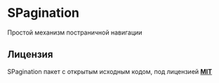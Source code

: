 # SPagination
Простой механизм постраничной навигации

## Лицензия
SPagination пакет с открытым исходным кодом, под лицензией **[MIT](https://opensource.org/licenses/MIT)**
